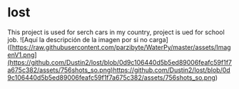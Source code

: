 # lost
This project is used for serch  cars in my country, project is ued for school job.
<span>![</span><span>Aquí la descripción de la imagen por si no carga</span><span>]</span><span>(</span><span>[https://raw.githubusercontent.com/parzibyte/WaterPy/master/assets/ImagenV1.png](https://github.com/Dustin2/lost/blob/0d9c106440d5b5ed89006feafc59f1f7a675c382/assets/756shots_so.png)https://github.com/Dustin2/lost/blob/0d9c106440d5b5ed89006feafc59f1f7a675c382/assets/756shots_so.png</span><span>)</span>
